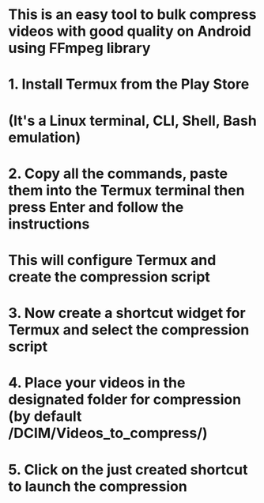 # This is an easy tool to bulk compress videos with good quality on Android using FFmpeg library

# 1. Install Termux from the Play Store
#    (It's a Linux terminal, CLI, Shell, Bash emulation)

# 2. Copy all the commands, paste them into the Termux terminal then press Enter and follow the instructions
#    This will configure Termux and create the compression script

# 3. Now create a shortcut widget for Termux and select the compression script

# 4. Place your videos in the designated folder for compression (by default /DCIM/Videos_to_compress/)

# 5. Click on the just created shortcut to launch the compression
